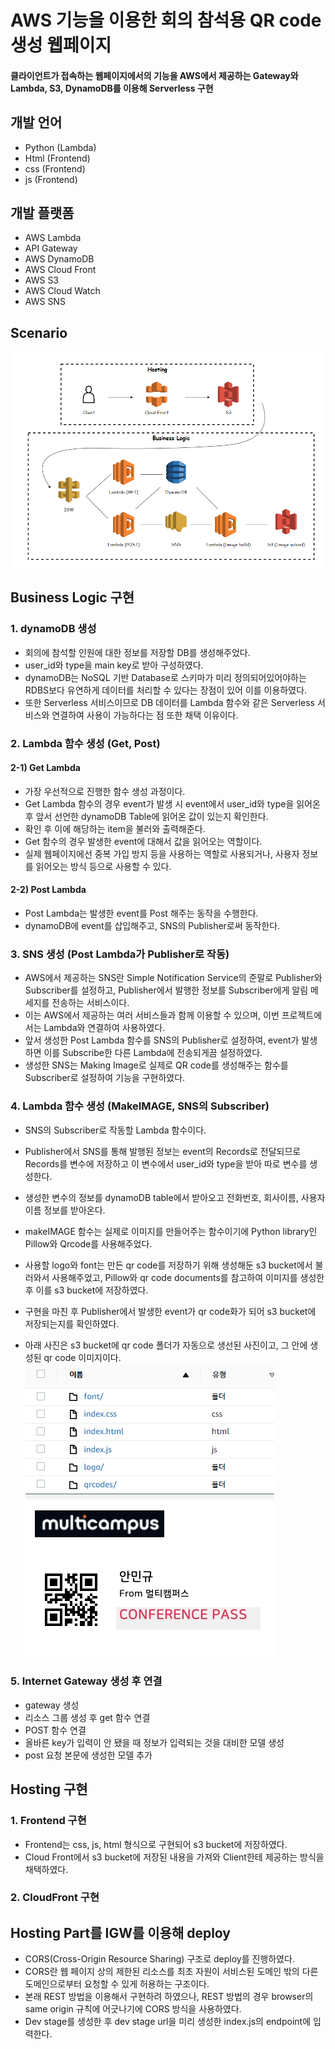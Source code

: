 # AWS 기능을 이용한 회의 참석용 QR code 생성 웹페이지
 
#### 클라이언트가 접속하는 웹페이지에서의 기능을 AWS에서 제공하는 Gateway와 Lambda, S3, DynamoDB를 이용해 Serverless 구현

## 개발 언어
  - Python (Lambda)
  - Html (Frontend)
  - css (Frontend)
  - js (Frontend)
  
## 개발 플랫폼
  - AWS Lambda
  - API Gateway
  - AWS DynamoDB
  - AWS Cloud Front
  - AWS S3
  - AWS Cloud Watch
  - AWS SNS

## Scenario
![image](https://github.com/Rosa1026/Lambda-Project/blob/main/image/%EC%A0%84%EA%B3%B5%20%ED%94%84%EB%A1%9C%EC%A0%9D%ED%8A%B8%20%EC%8B%9C%EB%82%98%EB%A6%AC%EC%98%A4.png)

## Business Logic 구현
### 1. dynamoDB 생성
 - 회의에 참석할 인원에 대한 정보를 저장할 DB를 생성해주었다.
 - user_id와 type을 main key로 받아 구성하였다.
 - dynamoDB는 NoSQL 기반 Database로 스키마가 미리 정의되어있어야하는 RDBS보다 유연하게 데이터를 처리할 수 있다는 장점이 있어 이를 이용하였다.
 - 또한 Serverless 서비스이므로 DB 데이터를 Lambda 함수와 같은 Serverless 서비스와 연결하여 사용이 가능하다는 점 또한 채택 이유이다.

### 2. Lambda 함수 생성 (Get, Post)
#### 2-1) Get Lambda
  - 가장 우선적으로 진행한 함수 생성 과정이다.
  - Get Lambda 함수의 경우 event가 발생 시 event에서 user_id와 type을 읽어온 후 앞서 선언한 dynamoDB Table에 읽어온 값이 있는지 확인한다.
  - 확인 후 이에 해당하는 item을 불러와 출력해준다.
  - Get 함수의 경우 발생한 event에 대해서 값을 읽어오는 역할이다.
  - 실제 웹페이지에선 중복 가입 방지 등을 사용하는 역할로 사용되거나, 사용자 정보를 읽어오는 방식 등으로 사용할 수 있다.

#### 2-2) Post Lambda
  - Post Lambda는 발생한 event를 Post 해주는 동작을 수행한다.
  - dynamoDB에 event를 삽입해주고, SNS의 Publisher로써 동작한다.

### 3. SNS 생성 (Post Lambda가 Publisher로 작동)
  - AWS에서 제공하는 SNS란 Simple Notification Service의 준말로 Publisher와 Subscriber를 설정하고, Publisher에서 발행한 정보를 Subscriber에게 알림 메세지를 전송하는 서비스이다.
  - 이는 AWS에서 제공하는 여러 서비스들과 함께 이용할 수 있으며, 이번 프로젝트에서는 Lambda와 연결하여 사용하였다.
  - 앞서 생성한 Post Lambda 함수를 SNS의 Publisher로 설정하여, event가 발생하면 이를 Subscribe한 다른 Lambda에 전송되게끔 설정하였다.
  - 생성한 SNS는 Making Image로 실제로 QR code를 생성해주는 함수를 Subscriber로 설정하여 기능을 구현하였다.

### 4. Lambda 함수 생성 (MakeIMAGE, SNS의 Subscriber)
  - SNS의 Subscriber로 작동할 Lambda 함수이다.
  - Publisher에서 SNS를 통해 발행된 정보는 event의 Records로 전달되므로 Records를 변수에 저장하고 이 변수에서 user_id와 type을 받아 따로 변수를 생성한다.
  - 생성한 변수의 정보를 dynamoDB table에서 받아오고 전화번호, 회사이름, 사용자 이름 정보를 받아온다.
  - makeIMAGE 함수는 실제로 이미지를 만들어주는 함수이기에 Python library인 Pillow와 Qrcode를 사용해주었다.
  - 사용할 logo와 font는 만든 qr code를 저장하기 위해 생성해둔 s3 bucket에서 불러와서 사용해주었고, Pillow와 qr code documents를 참고하여 이미지를 생성한 후 이를 s3 bucket에 저장하였다.

  - 구현을 마친 후 Publisher에서 발생한 event가 qr code화가 되어 s3 bucket에 저장되는지를 확인하였다.
  - 아래 사진은 s3 bucket에 qr code 폴더가 자동으로 생선된 사진이고, 그 안에 생성된 qr code 이미지이다.
![image](https://github.com/Rosa1026/Lambda-Project/blob/main/image/s3.png)![image](https://github.com/Rosa1026/Lambda-Project/blob/main/image/qrcode.jpg)

### 5. Internet Gateway 생성 후 연결
 - gateway 생성
 - 리소스 그룹 생성 후 get 함수 연결
 - POST 함수 연결
 - 올바른 key가 입력이 안 됐을 때 정보가 입력되는 것을 대비한 모델 생성
 - post 요청 본문에 생성한 모델 추가

## Hosting 구현
### 1. Frontend 구현
  - Frontend는 css, js, html 형식으로 구현되어 s3 bucket에 저장하였다.
  - Cloud Front에서 s3 bucket에 저장된 내용을 가져와 Client한테 제공하는 방식을 채택하였다.

### 2. CloudFront 구현

## Hosting Part를 IGW를 이용해 deploy
 - CORS(Cross-Origin Resource Sharing) 구조로 deploy를 진행하였다.
 - CORS란 웹 페이지 상의 제한된 리소스를 최초 자원이 서비스된 도메인 밖의 다른 도메인으로부터 요청할 수 있게 허용하는 구조이다.
 - 본래 REST 방법을 이용해서 구현하려 하였으나, REST 방법의 경우 browser의 same origin 규칙에 어긋나기에 CORS 방식을 사용하였다.
 - Dev stage를 생성한 후 dev stage url을 미리 생성한 index.js의 endpoint에 입력한다.
